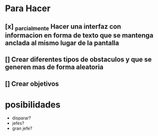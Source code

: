 # Para Hacer
## [x] <sub>parcialmente</sub> Hacer una interfaz con informacion en forma de texto que se mantenga anclada al mismo lugar de la pantalla
## [] Crear diferentes tipos de obstaculos y que se generen mas de forma aleatoria
## [] Crear objetivos

# posibilidades
+ disparar?
+ jefes?
+ gran jefe?
